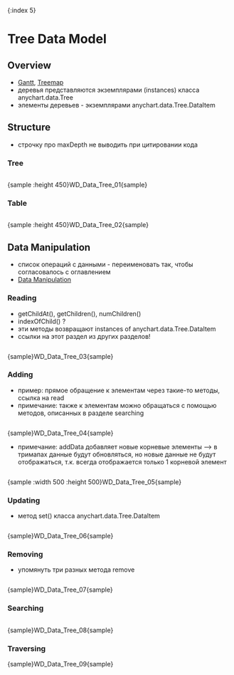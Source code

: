 {:index 5}
# Tree Data Model

## Overview

* [Gantt](../Gantt_Chart/Quick_Start), [Treemap](../Basic_Charts/Treemap_Chart)
* деревья представляются экземплярами (instances) класса anychart.data.Tree
* элементы деревьев - экземплярами anychart.data.Tree.DataItem

## Structure

* строчку про maxDepth не выводить при цитировании кода

### Tree

```

```

{sample :height 450}WD\_Data\_Tree\_01{sample}

### Table

```

```

{sample :height 450}WD\_Data\_Tree\_02{sample}

## Data Manipulation

* список операций с данными - переименовать так, чтобы согласовалось с оглавлением
* [Data Manipulation](Data_Manipulation)

### Reading

* getChildAt(), getChildren(), numChildren()
* indexOfChild() ?
* эти методы возвращают instances of anychart.data.Tree.DataItem
* ссылки на этот раздел из других разделов!

```

```

{sample}WD\_Data\_Tree\_03{sample}

### Adding

* пример: прямое обращение к элементам через такие-то методы, ссылка на read
* примечание: также к элементам можно обращаться с помощью методов, описанных в разделе searching

```

```

{sample}WD\_Data\_Tree\_04{sample}

* примечание: addData добавляет новые корневые элементы --> в тримапах данные будут обновляться, но новые данные не будут отображаться, т.к. всегда отображается только 1 корневой элемент

```

```

{sample :width 500 :height 500}WD\_Data\_Tree\_05{sample}

### Updating

* метод set() класса anychart.data.Tree.DataItem

```

```

{sample}WD\_Data\_Tree\_06{sample}

### Removing

* упомянуть три разных метода remove

```

```

{sample}WD\_Data\_Tree\_07{sample}

### Searching

```

```

{sample}WD\_Data\_Tree\_08{sample}

### Traversing

{sample}WD\_Data\_Tree\_09{sample}
